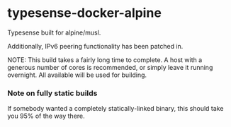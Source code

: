 # typesense-docker-alpine

Typesense built for alpine/musl.

Additionally, IPv6 peering functionality has been patched in.

NOTE: This build takes a fairly long time to complete. A host with a generous number of cores is recommended, or simply leave it running overnight. All available will be used for building.

### Note on fully static builds

If somebody wanted a completely statically-linked binary, this should take you 95% of the way there.
